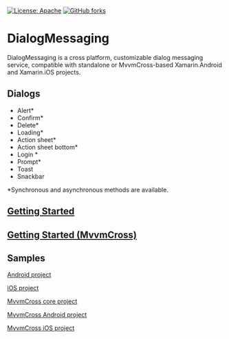 [![License: Apache](https://img.shields.io/badge/License-Apache-blue.svg)](https://opensource.org/licenses/Apache-2.0)
[![GitHub forks](https://img.shields.io/nuget/dt/DialogMessaging.Core.svg)](https://www.nuget.org/packages/DialogMessaging.Core/)

# DialogMessaging

DialogMessaging is a cross platform, customizable dialog messaging service, compatible with standalone or MvvmCross-based Xamarin.Android and Xamarin.iOS projects.

## Dialogs

- Alert*
- Confirm*
- Delete*
- Loading*
- Action sheet*
- Action sheet bottom*
- Login *
- Prompt*
- Toast
- Snackbar

\*Synchronous and asynchronous methods are available.

## [Getting Started](https://github.com/lewisbennett/dialog-messaging/tree/release-1.0.0/src/DialogMessaging)

## [Getting Started (MvvmCross)](https://github.com/lewisbennett/dialog-messaging/tree/release-1.0.0/src/DialogMessaging.MvvmCross)

## Samples

[Android project](https://github.com/lewisbennett/dialog-messaging/tree/release-1.0.0/samples/Sample.Droid)

[iOS project](https://github.com/lewisbennett/dialog-messaging/tree/release-1.0.0/samples/Sample.iOS)

[MvvmCross core project](https://github.com/lewisbennett/dialog-messaging/tree/release-1.0.0/samples/Sample.MvvmCross.Core)

[MvvmCross Android project](https://github.com/lewisbennett/dialog-messaging/tree/release-1.0.0/samples/Sample.MvvmCross.Droid)

[MvvmCross iOS project](https://github.com/lewisbennett/dialog-messaging/tree/release-1.0.0/samples/Sample.MvvmCross.iOS)

